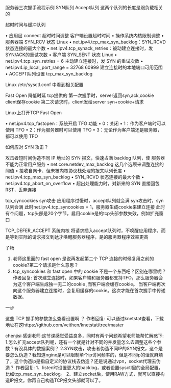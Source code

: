 
服务器三次握手流程示例
  SYN队列
  Accept队列
    这两个队列的长度是跟负载相关的


超时时间与缓冲队列

• 应用层 connect 超时时间调整   客户端设置超时时间
• 操作系统内核限制调整
  • 服务器端 SYN_RCV 状态   Linux
    • net.ipv4.tcp_max_syn_backlog：SYN_RCVD 状态连接的最大个数
    • net.ipv4.tcp_synack_retries：被动建立连接时，发SYN/ACK的重试次数
  • 客户端 SYN_SENT 状态   Linux
    • net.ipv4.tcp_syn_retries = 6 主动建立连接时，发 SYN 的重试次数
    • net.ipv4.ip_local_port_range = 32768 60999 建立连接时的本地端口可用范围
  • ACCEPT队列设置   tcp_max_syn_backlog
  
  Linux  /etc/sysctl.conf   中看到相关配置


Fast Open 降低时延  tcp提供的
  第一次握手时，server返回syn,ack,cookie   client保存cookie
  第二次请求时，client发给server syn+cookie+请求


Linux上打开TCP Fast Open

• net.ipv4.tcp_fastopen：系统开启 TFO 功能
    • 0：关闭
    • 1：作为客户端时可以使用 TFO
    • 2：作为服务器时可以使用 TFO
    • 3：无论作为客户端还是服务器，都可以使用 TFO



如何应对 SYN 攻击？

攻击者短时间伪造不同 IP 地址的 SYN 报文，快速占满 backlog 队列，使 服务器不能为正常用户服务
• net.core.netdev_max_backlog      这几个选项来调整连接的阈值
   • 接收自网卡、但未被内核协议栈处理的报文队列长度
• net.ipv4.tcp_max_syn_backlog
   • SYN_RCVD 状态连接的最大个数
• net.ipv4.tcp_abort_on_overflow
   • 超出处理能力时，对新来的 SYN 直接回包 RST，丢弃连接


tcp_syncookies  syn攻击
 应用程序过慢时，accept队列就会满
 syn攻击时，syn队列会满  此时net.ipv4.tcp_syncookies = 1，服务器生成cookie来建立连接
    此时有个问题，tcp头部是20个字节，启用cookie是的tcp头部参数失效，例如扩充窗口


TCP_DEFER_ACCEPT
  系统内核 将请求插入accept队列时，不唤醒应用程序，而是等到实际的请求报文到达才唤醒服务器程序，是的服务器程序效率更高


子杨
1. 老师这里面的 fast open 是说再发起第二个 TCP 连接的时候复用之前的 cookie?第二个请求是什么意思？
2. tcp_syncookies 和 fast open 中的 cookie 不是一个东西吧？区别在哪里呢？
   作者回复: 首次建立连接时，如果客户端和服务器都支持TFO，那么服务器会为这个客户端生成独一无二的cookie ,而客户端会缓存cookie。
   当客户端再次向这个服务器建立连接时，会复用缓存的cookie。这次才能在首次握手中传递数据。


一步

这些 TCP 握手的参数怎么查看设置啊 ？
作者回复: 可以通过knetstat查看，下载地址在这https://github.com/veithen/knetstat/tree/master



chenjisi
感谢老师:这节课感觉受益良多，同时有两个问题希望老师能帮忙解惑下:
1.怎么扩充accept队列呢，还有一个就是针对不同的并发量怎么去调整这些个参数？有没具体的数据案例？
2.SYN攻击，攻击者伪造不同IP的SYN报文，这个是要怎么伪造？我知道nginx是可以限制单个ip访问频率的，但是不同ip的话就麻烦了，这个伪造ip是指自定义的协议栈去伪造？还是说通过vpn，socket代理去伪造？
作者回复: 1、listen时设置更大的backlog，或者设置sysctl里的全局配置，比如tcp_max_syn_backlog。
2、建立socket后，使用RAW方式，就可以直接构造IP报文。你再自己构造TCP报文头部就可以了。

